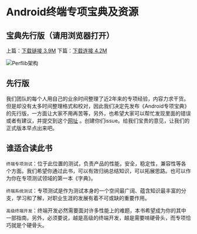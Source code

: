 # Android终端专项宝典及资源
宝典先行版（请用浏览器打开）
-----
上篇：[下载链接 3.9M](https://github.com/mobileperfman/BookResource/raw/master/pdf/Android%E7%BB%88%E7%AB%AF%E4%B8%93%E9%A1%B9%E5%AE%9D%E5%85%B8-%E4%B8%8A%E7%AF%87%20\(%E5%85%88%E8%A1%8C%E7%89%88\)%20.pdf)
下篇：[下载连接 4.2M](https://github.com/mobileperfman/BookResource/raw/master/pdf/Android%E7%BB%88%E7%AB%AF%E4%B8%93%E9%A1%B9%E5%AE%9D%E5%85%B8-%E4%B8%8B%E7%AF%87%20\(%E5%85%88%E8%A1%8C%E7%89%88\)%20.pdf)


![Perflib架构](https://github.com/mobileperfman/BookResource/raw/master/pdf/helper.jpg)

先行版
----
我们团队的每个人用自己的业余时间整理了近2年来的专项经验，内容力求干货。但是却没有太多时间整理格式和校对，因此我们决定先发布《Android专项宝典》的先行版，一方面让大家不用再苦等，另外，也希望大家可以帮忙发现里面的错误或者有建议，并提交到这个[网址](https://github.com/mobileperfman/BookResource/issues) 。创建你们issue。给我们宝贵的意见，让我们的正式版本早点出来吧。

谁适合读此书
----`终端专项测试`：位于此位置的测试，负责产品的性能，安全，稳定性，兼容性等各个方面。我们希望你通过此书，可以有效归纳总结知识，可以拓展思路。也可以作为你在专项测试领域的第一本《字典》。 
`终端系统测试`：专项测试是作为测试本身的一个空间最广阔、蕴含知识最丰富的分支，学习和了解，对职业生涯的发展有着不可或缺的重要作用。
`高级终端开发`：终端开发必然需要面对许多性能上的难题，本书希望成为你的其中一部指南。另外，必须要说，越是高级的终端开发，越是需要啃硬骨头，而专项恰巧就是个硬骨头。
